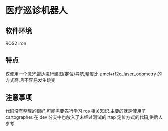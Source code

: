 # 医疗巡诊机器人

## 软件环境

ROS2 iron

## 特点

仅使用一个激光雷达进行建图/定位/导航,精度比 amcl+rf2o_laser_odometry 的方式高,且不容易发生跳变

## 注意事项

代码没有整理的很好,可能需要先行学习 ros 相关知识.主要的就是使用了 cartographer.在 dev 分支中也放入了未经过测试的 rtap 定位方式的代码,供后人参考
